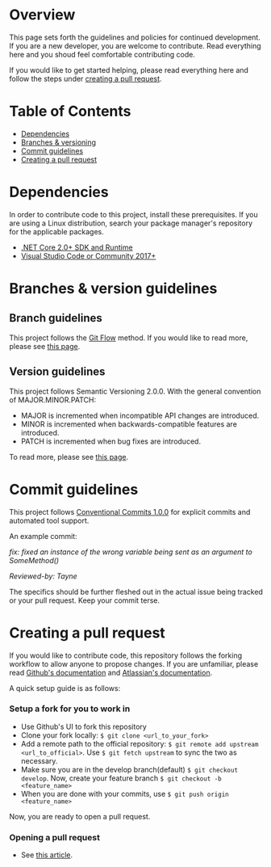 # Overview
This page sets forth the guidelines and policies for continued development. If you are a new developer, you are welcome to contribute. Read everything here and you shoud feel comfortable contributing code.

If you would like to get started helping, please read everything here and follow the steps under [creating a pull request](#pullreq).


# Table of Contents
* [Dependencies](#dependencies)
* [Branches & versioning](#branches-versioning)
* [Commit guidelines](#commits)
* [Creating a pull request](#pullreq)

# Dependencies
In order to contribute code to this project, install these prerequisites. If you are using a Linux distribution, search your package manager's repository for the applicable packages.
- [.NET Core 2.0+ SDK and Runtime](https://dotnet.microsoft.com/download)
- [Visual Studio Code or Community 2017+](https://visualstudio.microsoft.com/downloads/)

<a name="branches-versioning"></a>
# Branches & version guidelines
## Branch guidelines
This project follows the [Git Flow](https://nvie.com/img/git-model@2x.png) method. If you would like to read more, please see [this page](https://zellwk.com/blog/git-flow/).

## Version guidelines
This project follows Semantic Versioning 2.0.0. With the general convention of MAJOR.MINOR.PATCH:
- MAJOR is incremented when incompatible API changes are introduced.
- MINOR is incremented when backwards-compatible features are introduced.
- PATCH is incremented when bug fixes are introduced.

To read more, please see [this page](https://semver.org/).
<a name="commits"></a>
# Commit guidelines
This project follows [Conventional Commits 1.0.0](https://www.conventionalcommits.org/en/v1.0.0/) for explicit commits and automated tool support.

An example commit:

*fix: fixed an instance of the wrong variable being sent as an argument to SomeMethod()*

*Reviewed-by: Tayne*

The specifics should be further fleshed out in the actual issue being tracked or your pull request. Keep your commit terse.

<a name="pullreq"></a>
# Creating a pull request
If you would like to contribute code, this repository follows the forking workflow to allow anyone to propose changes. If you are unfamiliar, please read [Github's documentation](https://help.github.com/en/github/collaborating-with-issues-and-pull-requests/creating-a-pull-request-from-a-fork) and [Atlassian's documentation](https://www.atlassian.com/git/tutorials/comparing-workflows/forking-workflow).

A quick setup guide is as follows:

### Setup a fork for you to work in
- Use Github's UI to fork this repository
- Clone your fork locally: ```$ git clone <url_to_your_fork>```
- Add a remote path to the official repository: ```$ git remote add upstream <url_to_official>```. Use ```$ git fetch upstream``` to sync the two as necessary.
- Make sure you are in the develop branch(default) ```$ git checkout develop```. Now, create your feature branch ```$ git checkout -b <feature_name>```
- When you are done with your commits, use ```$ git push origin <feature_name>```

Now, you are ready to open a pull request.

### Opening a pull request
- See [this article](https://help.github.com/en/github/collaborating-with-issues-and-pull-requests/creating-a-pull-request-from-a-fork).
